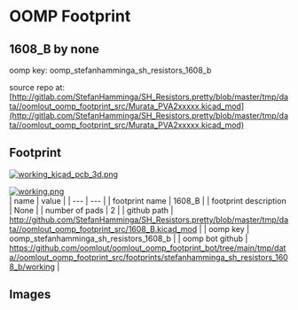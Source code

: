 # OOMP Footprint  
## 1608_B  by none  
  
oomp key: oomp_stefanhamminga_sh_resistors_1608_b  
  
source repo at: [http://gitlab.com/StefanHamminga/SH_Resistors.pretty/blob/master/tmp/data//oomlout_oomp_footprint_src/Murata_PVA2xxxxx.kicad_mod](http://gitlab.com/StefanHamminga/SH_Resistors.pretty/blob/master/tmp/data//oomlout_oomp_footprint_src/Murata_PVA2xxxxx.kicad_mod)  
## Footprint  
  
[![working_kicad_pcb_3d.png](working_kicad_pcb_3d_600.png)](working_kicad_pcb_3d.png)  
  
[![working.png](working_600.png)](working.png)  
| name | value | 
| --- | --- | 
| footprint name | 1608_B | 
| footprint description | None | 
| number of pads | 2 | 
| github path | http://github.com/StefanHamminga/SH_Resistors.pretty/blob/master/tmp/data//oomlout_oomp_footprint_src/1608_B.kicad_mod | 
| oomp key | oomp_stefanhamminga_sh_resistors_1608_b | 
| oomp bot github | https://github.com/oomlout/oomlout_oomp_footprint_bot/tree/main/tmp/data//oomlout_oomp_footprint_src/footprints/stefanhamminga_sh_resistors_1608_b/working | 
## Images  

